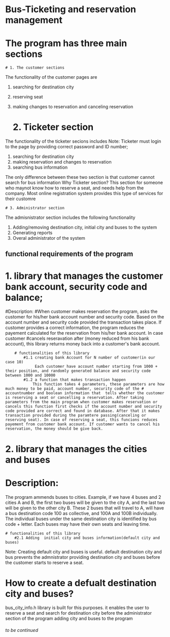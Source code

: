 # Bus-Ticketing and reservation management
# The program has three main sections
    # 1. The customer sections
The functionality of the customer pages are
1. searching for destination city
2. reserving seat 
3. making changes to reservation and canceling reservation

    # 2. Ticketer section
The functionality of the ticketer secions includes
Note: Ticketer must login to the page by providing correct password and ID number;
1. searching for destination city
2. making reservation and changes to reservation
3. searching bus information

The only difference between these two section is that customer cannot search for bus information
Why Ticketer section?
    This section for someone who maynot know how to reserve a seat, and needs help from the company. Most online registration system provides this type of services for their customre

    # 3. Administrator section
The admisnistrator section includes the following functionality
1. Adding/removing destination city, initial city and buses to the system
2. Generating reports
3. Overal administrator of the system

## functional requirements of the program
  # 1. library that manages the customer bank account, security code and balance;
  
#Description: 
#When customer makes reservation  the program, asks the customer for his/her bank account number and security code. Based on the account number  and security code provided the transaction takes place. If customer provides a correct information, the program reduces the payement calculated for the reservation from his/her bank account. In case customer #cancels reseravation after (money reduced from his bank account), this library returns money back into a customer's bank account.

        # functionalities of this library
            #1.1 creating bank Account for N number of customer(in our case 10)
                 Each customer have account number starting from 1000 + their position, and randomly generated balance and security code between 1000 and 10000
            #1.2 a function that makes transaction happen
                This function takes 4 parameters, these parameters are how much money to be paid, account number, security code of the # accountnumber and boolean information that  tells whether the customer is reserving a seat or cancelling a reservation. After taking parameters from the main program when customer makes reservation or cancels this function first checks if the account number and security code provided are correct and found in database. After that it makes transaction provided during the paramtere passing(canceling or reserving seat). In case of reserving a seat, this funcions reduces payement from customer bank account. If customer wants to cancel his reservation, the money should be give back.

  # 2. library that manages the cities and buses 
# Description:
The program ammends buses to cities. Example, if we have 4 buses and 2 cities A and B, the first two buses will be given to the city A,  and the last two will be given to the other city B. These  2 buses that will travel to A, will have a bus destination code 100 as collective, and 100A and 100B individually. The individual buses under the same destination city is identified by bus code + letter. Each buses may have their own seats and leaving time. 

    # functionalities of this library
        #2.1 Adding  initial city and buses information(default city and buses)

Note: Creating default city and buses is useful.
default destination city and bus prevents the admnistrator providing destination city and buses before the customer starts to reserve a seat.

# How to create a defualt destination city and buses?
bus_city_info.h library is built for this purposes.
it enables the user to reserve a seat and search for destination city before the administrator section of the program adding city and buses to the program

###### to be continued
